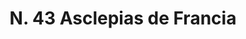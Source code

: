 ---
title: "N. 43 Asclepias de Francia"
permalink: "/edition/plant043/"
plant-name: "N. 43"
plant-number: "043"
plant-xml: "/assets/xml/plant043.xml"
plant-img1: "/assets/img/plant043_verso.jpg"
plant-img2: "/assets/img/plant043.jpg"
plant-title: "N. 43 Asclepias de Francia"
plant-wfo-link: ""
plant-kew-link: ""
plant-taxon-content: ""
layout: single-xml
---